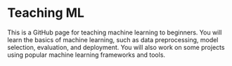 # Teaching ML

This is a GitHub page for teaching machine learning to beginners. You will learn the basics of machine learning, such as data preprocessing, model selection, evaluation, and deployment. You will also work on some projects using popular machine learning frameworks and tools.
